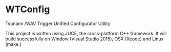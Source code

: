 # WTConfig
Tsunami /WAV Trigger Unified Configurator Utility

This project is written using JUCE, the cross-platform C++ framework. It will build successfully
on Window (Visual Studio 2015), OSX (Xcode) and Linux (make.)
